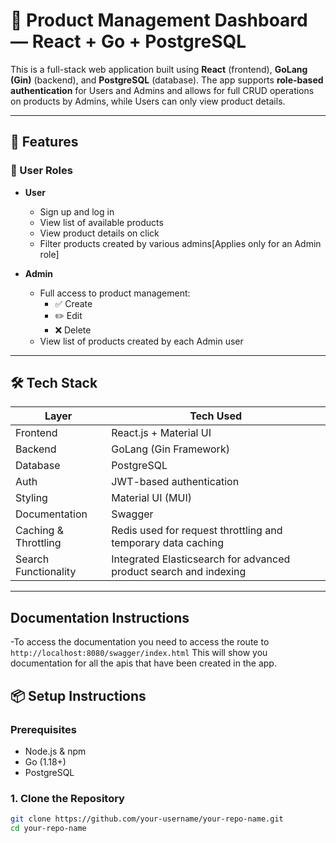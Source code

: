 # 🛒 Product Management Dashboard — React + Go + PostgreSQL

This is a full-stack web application built using **React** (frontend), **GoLang (Gin)** (backend), and **PostgreSQL** (database). The app supports **role-based authentication** for Users and Admins and allows for full CRUD operations on products by Admins, while Users can only view product details.

---

## 🚀 Features

### 👤 User Roles

- **User**
  - Sign up and log in
  - View list of available products
  - View product details on click
  - Filter products created by various admins[Applies only for an Admin role]

- **Admin**
  - Full access to product management:
    - ✅ Create
    - ✏️ Edit
    - ❌ Delete
  - View list of products created by each Admin user

---

## 🛠️ Tech Stack

| Layer      | Tech Used           |
|------------|---------------------|
| Frontend   | React.js + Material UI |
| Backend    | GoLang (Gin Framework) |
| Database   | PostgreSQL          |
| Auth       | JWT-based authentication |
| Styling    | Material UI (MUI)   |
| Documentation|Swagger            |
|Caching & Throttling| Redis used for request throttling and temporary data caching |
|Search Functionality| Integrated Elasticsearch for advanced product search and indexing |

---

## Documentation Instructions
-To access the documentation you need to access the route to `http://localhost:8080/swagger/index.html` This will show you documentation for all the apis that have been created in the app. 

## 📦 Setup Instructions

### Prerequisites

- Node.js & npm
- Go (1.18+)
- PostgreSQL

### 1. Clone the Repository

```bash
git clone https://github.com/your-username/your-repo-name.git
cd your-repo-name
